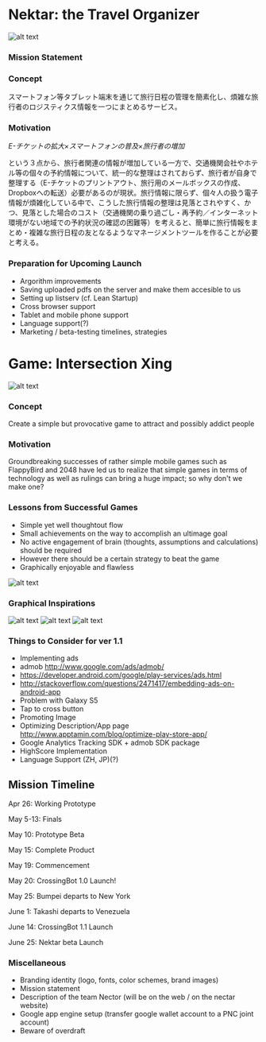# Nektar: the Travel Organizer
![alt text](http://images.ksc.nasa.gov/photos/1972/high/KSC-72PC-0641.jpg)
### Mission Statement

### Concept
スマートフォン等タブレット端末を通じて旅行日程の管理を簡素化し、煩雑な旅行者のロジスティクス情報を一つにまとめるサービス。

### Motivation
*E-チケットの拡大×スマートフォンの普及×旅行者の増加*

という３点から、旅行者関連の情報が増加している一方で、交通機関会社やホテル等の個々の予約情報について、統一的な整理はされておらず、旅行者が自身で整理する（E-チケットのプリントアウト、旅行用のメールボックスの作成、Dropboxへの転送）必要があるのが現状。旅行情報に限らず、個々人の扱う電子情報が煩雑化している中で、こうした旅行情報の整理は見落とされやすく、かつ、見落とした場合のコスト（交通機関の乗り過ごし・再予約／インターネット環境がない地域での予約状況の確認の困難等）を考えると、簡単に旅行情報をまとめ・複雑な旅行日程の友となるようなマネージメントツールを作ることが必要と考える。

### Preparation for Upcoming Launch
* Argorithm improvements
* Saving uploaded pdfs on the server and make them accesible to us
* Setting up listserv (cf. Lean Startup)
* Cross browser support
* Tablet and mobile phone support
* Language support(?)
* Marketing / beta-testing timelines, strategies

# Game: Intersection Xing
![alt text](http://i.images.cdn.fotopedia.com/flickr-34117133-hd/New_York_City/Transportation/Taxicabs_of_New_York_City/Taxicabs_of_New_York_City.jpg)

### Concept
Create a simple but provocative game to attract and possibly addict people 

### Motivation
Groundbreaking successes of rather simple mobile games such as FlappyBird and 2048 have led us to realize that simple games in terms of technology as well as rulings can bring a huge impact; so why don't we make one?

### Lessons from Successful Games
* Simple yet well thoughtout flow
* Small achievements on the way to accomplish an ultimage goal
* No active engagement of brain (thoughts, assumptions and calculations) should be required
* However there should be a certain strategy to beat the game
* Graphically enjoyable and flawless

![alt text](http://blogs-images.forbes.com/anthonykosner/files/2014/02/flappy-bird-game-screens.jpg)

### Graphical Inspirations
![alt text](http://farm4.static.flickr.com/3069/2764210148_359fc1351e.jpg)
![alt text](http://1.bp.blogspot.com/_-mWOy3zohoU/S4MI-eoaSaI/AAAAAAAACmI/MxmoGFf_6aM/s320/traffic+cartoon.gif)
![alt text](http://www.hamilton-baillie.co.uk/_img/_cartoons/main.jpg)

### Things to Consider for ver 1.1
* Implementing ads
* admob http://www.google.com/ads/admob/
* https://developer.android.com/google/play-services/ads.html
* http://stackoverflow.com/questions/2471417/embedding-ads-on-android-app
* Problem with Galaxy S5
* Tap to cross button
* Promoting Image
* Optimizing Description/App page http://www.apptamin.com/blog/optimize-play-store-app/
* Google Analytics Tracking SDK + admob SDK package
* HighScore Implementation
* Language Support (ZH, JP)(?)

## Mission Timeline
Apr 26: Working Prototype

May 5-13: Finals

May 10: Prototype Beta

May 15: Complete Product

May 19: Commencement

May 20: CrossingBot 1.0 Launch!

May 25: Bumpei departs to New York

June 1: Takashi departs to Venezuela

June 14: CrossingBot 1.1 Launch

June 25: Nektar beta Launch

### Miscellaneous
* Branding identity (logo, fonts, color schemes, brand images)
* Mission statement
* Description of the team Nector (will be on the web / on the nectar website)
* Google app engine setup (transfer google wallet account to a PNC joint account)
* Beware of overdraft
